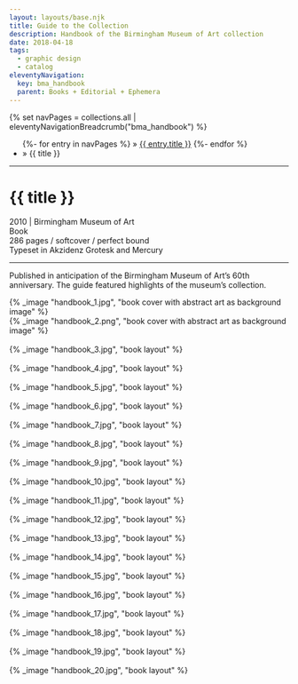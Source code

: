 ```yaml
---
layout: layouts/base.njk
title: Guide to the Collection
description: Handbook of the Birmingham Museum of Art collection
date: 2018-04-18
tags:
  - graphic design
  - catalog
eleventyNavigation:
  key: bma_handbook
  parent: Books + Editorial + Ephemera
---
```


<div class="container">
  <div class="row">
    <div class="col">
  		{% set navPages = collections.all | eleventyNavigationBreadcrumb("bma_handbook") %}
	  	<ul class="post-breadcrumb">
		      {%- for entry in navPages %}
			  <li{% if entry.url == page.url %} class="active-breadcrumb"{% endif %}> » <a href="{{ entry.url }}">{{ entry.title }}</a></li>
  			  {%- endfor %}
	    	<li><active-breadcrumb>» {{ title }}</active-breadcrumb></li>
			</ul>
    </div>
  </div>
  <hr>
  <div class="row"></div>
	<div class="row">
		<div class="col">
            <h1>{{ title }}</h1>
			<figcaption>2010 | Birmingham Museum of Art</figcaption>
            <figcaption>Book</br>286 pages / softcover / perfect bound</br>Typeset in Akzidenz Grotesk and Mercury</figcaption>
			<hr>
		    	<p>Published in anticipation of the Birmingham Museum of Art’s 60th anniversary. The guide featured highlights of the museum’s collection.</p>
		</div>
        <div class="col-12 col-12-md col-1-lg"></div>
		<div class="col">
			{% _image "handbook_1.jpg", "book cover with abstract art as background image" %}
		</div>
	</div>
	<div class="row">
		<div class="col">
            {% _image "handbook_2.png", "book cover with abstract art as background image" %}
        </br></br>
            {% _image "handbook_3.jpg", "book layout" %}
        </br></br>
            {% _image "handbook_4.jpg", "book layout" %}
        </br></br>
            {% _image "handbook_5.jpg", "book layout" %}
        </br></br>
            {% _image "handbook_6.jpg", "book layout" %}
        </br></br>
            {% _image "handbook_7.jpg", "book layout" %}
        </br></br>
            {% _image "handbook_8.jpg", "book layout" %}
        </br></br>
            {% _image "handbook_9.jpg", "book layout" %}
        </br></br>
            {% _image "handbook_10.jpg", "book layout" %}
        </br></br>
            {% _image "handbook_11.jpg", "book layout" %}
        </br></br>
            {% _image "handbook_12.jpg", "book layout" %}
        </br></br>
            {% _image "handbook_13.jpg", "book layout" %}
        </br></br>
            {% _image "handbook_14.jpg", "book layout" %}
        </br></br>
            {% _image "handbook_15.jpg", "book layout" %}
        </br></br>
            {% _image "handbook_16.jpg", "book layout" %}
        </br></br>
            {% _image "handbook_17.jpg", "book layout" %}
        </br></br>
            {% _image "handbook_18.jpg", "book layout" %}
        </br></br>
            {% _image "handbook_19.jpg", "book layout" %}
        </br></br>
            {% _image "handbook_20.jpg", "book layout" %}
        </div>
  	</div>
</div>